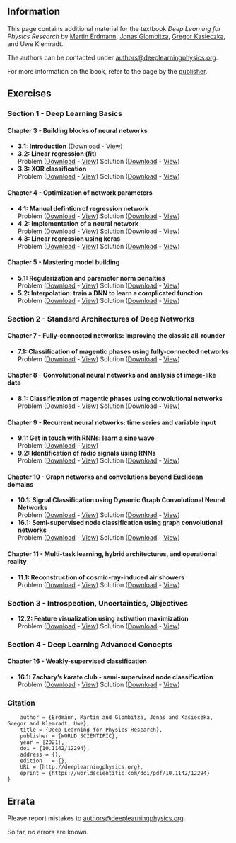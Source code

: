 ## Information

This page contains additional material for the textbook *Deep Learning for Physics Research* by
[Martin Erdmann](https://www.physik.rwth-aachen.de/user/erdmann), [Jonas Glombitza](https://www.jonas-glombitza.com/), [Gregor Kasieczka](https://www.physik.uni-hamburg.de/iexp/gruppe-kasieczka.html), and Uwe Klemradt.

The authors can be contacted under [authors@deeplearningphysics.org](mailto:authors@deeplearningphysics.org).

For more information on the book, refer to the page by the [publisher](https://worldscientific.com/worldscibooks/10.1142/12294).

## Exercises

### Section 1 - Deep Learning Basics

#### Chapter 3 - Building blocks of neural networks
* **3.1: Introduction** ([Download](Exercise_3_1.ipynb) - [View](https://nbviewer.jupyter.org/github/DeepLearningForPhysicsResearchBook/deep-learning-physics/blob/main/Exercise_3_1.ipynb)) 
* **3.2: Linear regression (fit)**  
Problem ([Download](Exercise_3_2.ipynb) - [View](https://nbviewer.jupyter.org/github/DeepLearningForPhysicsResearchBook/deep-learning-physics/blob/main/Exercise_3_2.ipynb)) Solution ([Download](Exercise_3_2_solution.ipynb) - [View](https://nbviewer.jupyter.org/github/DeepLearningForPhysicsResearchBook/deep-learning-physics/blob/main/Exercise_3_2_solution.ipynb))
* **3.3: XOR classification**  
Problem ([Download](Exercise_3_3.ipynb) - [View](https://nbviewer.jupyter.org/github/DeepLearningForPhysicsResearchBook/deep-learning-physics/blob/main/Exercise_3_3.ipynb)) Solution ([Download](Exercise_3_3_solution.ipynb) - [View](https://nbviewer.jupyter.org/github/DeepLearningForPhysicsResearchBook/deep-learning-physics/blob/main/Exercise_3_3_solution.ipynb))


#### Chapter 4 - Optimization of network parameters
* **4.1: Manual defintion of regression network**  
Problem ([Download](Exercise_4_1.ipynb) - [View](https://nbviewer.jupyter.org/github/DeepLearningForPhysicsResearchBook/deep-learning-physics/blob/main/Exercise_4_1.ipynb)) Solution ([Download](Exercise_4_1_solution.ipynb) - [View](https://nbviewer.jupyter.org/github/DeepLearningForPhysicsResearchBook/deep-learning-physics/blob/main/Exercise_4_1_solution.ipynb))
* **4.2: Implementation of a neural network**  
Problem ([Download](Exercise_4_2.ipynb) - [View](https://nbviewer.jupyter.org/github/DeepLearningForPhysicsResearchBook/deep-learning-physics/blob/main/Exercise_4_2.ipynb)) Solution ([Download](Exercise_4_2_solution.ipynb) - [View](https://nbviewer.jupyter.org/github/DeepLearningForPhysicsResearchBook/deep-learning-physics/blob/main/Exercise_4_2_solution.ipynb))
* **4.3: Linear regression using keras**  
Problem ([Download](Exercise_4_3.ipynb) - [View](https://nbviewer.jupyter.org/github/DeepLearningForPhysicsResearchBook/deep-learning-physics/blob/main/Exercise_4_3.ipynb)) Solution ([Download](Exercise_4_3_solution.ipynb) - [View](https://nbviewer.jupyter.org/github/DeepLearningForPhysicsResearchBook/deep-learning-physics/blob/main/Exercise_4_3_solution.ipynb))

#### Chapter 5 - Mastering model building
* **5.1: Regularization and parameter norm penalties**  
Problem ([Download](Exercise_5_1.ipynb) - [View](https://nbviewer.jupyter.org/github/DeepLearningForPhysicsResearchBook/deep-learning-physics/blob/main/Exercise_5_1.ipynb)) Solution ([Download](Exercise_5_1_solution.ipynb) - [View](https://nbviewer.jupyter.org/github/DeepLearningForPhysicsResearchBook/deep-learning-physics/blob/main/Exercise_5_1_solution.ipynb))
* **5.2: Interpolation: train a DNN to learn a complicated function**  
Problem ([Download](Exercise_5_2.ipynb) - [View](https://nbviewer.jupyter.org/github/DeepLearningForPhysicsResearchBook/deep-learning-physics/blob/main/Exercise_5_2.ipynb)) Solution ([Download](Exercise_5_2_solution.ipynb) - [View](https://nbviewer.jupyter.org/github/DeepLearningForPhysicsResearchBook/deep-learning-physics/blob/main/Exercise_5_2_solution.ipynb))

### Section 2 - Standard Architectures of Deep Networks

#### Chapter 7 - Fully-connected networks: improving the classic all-rounder
* **7.1: Classification of magentic phases using fully-connected networks**  
Problem ([Download](Exercise_7_1.ipynb) - [View](https://nbviewer.jupyter.org/github/DeepLearningForPhysicsResearchBook/deep-learning-physics/blob/main/Exercise_7_1.ipynb)) Solution ([Download](Exercise_7_solution.ipynb) - [View](https://nbviewer.jupyter.org/github/DeepLearningForPhysicsResearchBook/deep-learning-physics/blob/main/Exercise_7_1_solution.ipynb))

#### Chapter 8 - Convolutional neural networks and analysis of image-like data
* **8.1: Classification of magentic phases using convolutional networks**  
Problem ([Download](Exercise_8_1.ipynb) - [View](https://nbviewer.jupyter.org/github/DeepLearningForPhysicsResearchBook/deep-learning-physics/blob/main/Exercise_8_1.ipynb)) Solution ([Download](Exercise_8_solution.ipynb) - [View](https://nbviewer.jupyter.org/github/DeepLearningForPhysicsResearchBook/deep-learning-physics/blob/main/Exercise_8_1_solution.ipynb))

#### Chapter 9 - Recurrent neural networks: time series and variable input
* **9.1: Get in touch with RNNs: learn a sine wave**  
Problem ([Download](Exercise_9_1.ipynb) - [View](https://nbviewer.jupyter.org/github/DeepLearningForPhysicsResearchBook/deep-learning-physics/blob/main/Exercise_9_1.ipynb))
* **9.2: Identification of radio signals using RNNs**  
Problem ([Download](Exercise_9_2.ipynb) - [View](https://nbviewer.jupyter.org/github/DeepLearningForPhysicsResearchBook/deep-learning-physics/blob/main/Exercise_9_2.ipynb)) Solution ([Download](Exercise_9_2_solution.ipynb) - [View](https://nbviewer.jupyter.org/github/DeepLearningForPhysicsResearchBook/deep-learning-physics/blob/main/Exercise_9_2_solution.ipynb))

#### Chapter 10 - Graph networks and convolutions beyond Euclidean domains
* **10.1: Signal Classification using Dynamic Graph Convolutional Neural Networks**  
Problem ([Download](Exercise_10_1.ipynb) - [View](https://nbviewer.jupyter.org/github/DeepLearningForPhysicsResearchBook/deep-learning-physics/blob/main/Exercise_10_1.ipynb)) Solution ([Download](Exercise_10_1_solution.ipynb) - [View](https://nbviewer.jupyter.org/github/DeepLearningForPhysicsResearchBook/deep-learning-physics/blob/main/Exercise_10_1_solution.ipynb))
* **16.1: Semi-supervised node classification using graph convolutional networks**  
Problem ([Download](Exercise_16_1.ipynb) - [View](https://nbviewer.jupyter.org/github/DeepLearningForPhysicsResearchBook/deep-learning-physics/blob/main/Exercise_16_1.ipynb)) Solution ([Download](Exercise_16_1_solution.ipynb) - [View](https://nbviewer.jupyter.org/github/DeepLearningForPhysicsResearchBook/deep-learning-physics/blob/main/Exercise_16_1_solution.ipynb))


#### Chapter 11 - Multi-task learning, hybrid architectures, and operational reality
* **11.1: Reconstruction of cosmic-ray-induced air showers**  
Problem ([Download](Exercise_11_1.ipynb) - [View](https://nbviewer.jupyter.org/github/DeepLearningForPhysicsResearchBook/deep-learning-physics/blob/main/Exercise_11_1.ipynb)) Solution ([Download](Exercise_11_1_solution.ipynb) - [View](https://nbviewer.jupyter.org/github/DeepLearningForPhysicsResearchBook/deep-learning-physics/blob/main/Exercise_11_1_solution.ipynb))

### Section 3 - Introspection, Uncertainties, Objectives
* **12.2: Feature visualization using activation maximization**  
Problem ([Download](Exercise_12_2.ipynb) - [View](https://nbviewer.jupyter.org/github/DeepLearningForPhysicsResearchBook/deep-learning-physics/blob/main/Exercise_12_2.ipynb)) Solution ([Download](Exercise_12_2_solution.ipynb) - [View](https://nbviewer.jupyter.org/github/DeepLearningForPhysicsResearchBook/deep-learning-physics/blob/main/Exercise_12_2_solution.ipynb))

### Section 4 - Deep Learning Advanced Concepts

#### Chapter 16 - Weakly-supervised classification
* **16.1: Zachary’s karate club - semi-supervised node classification**  
Problem ([Download](Exercise_16_1.ipynb) - [View](https://nbviewer.jupyter.org/github/DeepLearningForPhysicsResearchBook/deep-learning-physics/blob/main/Exercise_16_1.ipynb)) Solution ([Download](Exercise_16_1_solution.ipynb) - [View](https://nbviewer.jupyter.org/github/DeepLearningForPhysicsResearchBook/deep-learning-physics/blob/main/Exercise_16_1_solution.ipynb))



### Citation

```@book{doi:10.1142/12294,
	author = {Erdmann, Martin and Glombitza, Jonas and Kasieczka, Gregor and Klemradt, Uwe},
	title = {Deep Learning for Physics Research},
	publisher = {WORLD SCIENTIFIC},
	year = {2021},
	doi = {10.1142/12294},
	address = {},
	edition   = {},
	URL = {http://deeplearningphysics.org},
	eprint = {https://worldscientific.com/doi/pdf/10.1142/12294}
}
```

## Errata

Please report mistakes to [authors@deeplearningphysics.org](mailto:authors@deeplearningphysics.org).

So far, no errors are known.

